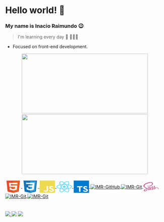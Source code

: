# Hello world! 👋
### My name is Inacio Raimundo 😉
  
> I'm learning every day 🌱 👨🏽‍💻
- Focused on front-end development.

<div align="center">
  <a href="https://github.com/inacio000">
  <img height="190em" width="400" src="https://github-readme-stats.vercel.app/api?username=inacio000&show_icons=true&theme=dark&include_all_commits=true&count_private=true"/>
    
  <img height="190em" width="400" src="https://github-readme-stats.vercel.app/api/top-langs/?username=inacio000&layout=compact&langs_count=7&theme=dark"/>
</div>
  
<div>
  <br>

 <img align="center" alt="IMR-HTML5" height="40" width="50" src="https://raw.githubusercontent.com/devicons/devicon/master/icons/html5/html5-original.svg"> 
 <img align="center" alt="IMR-CSS3" height="40" width="50" src="https://raw.githubusercontent.com/devicons/devicon/master/icons/css3/css3-original.svg">
 <img align="center" alt="IMR-JavaScript" height="40" width="50" src="https://raw.githubusercontent.com/devicons/devicon/master/icons/javascript/javascript-plain.svg">
 <img align="center" alt="IMR-ReactJS" height="40" width="50" src="https://raw.githubusercontent.com/devicons/devicon/master/icons/react/react-original.svg">
 <img align="center" alt="IMR-TypeScript" height="40" width="50" src="https://raw.githubusercontent.com/devicons/devicon/master/icons/typescript/typescript-plain.svg">
 <img align="center" alt="IMR-GitHub" height="40" width="50" src="https://raw.githubusercontent.com/jmnote/z-icons/master/svg/github.svg">
 <img align="center" alt="IMR-Git" height="40" width="50" src="https://raw.githubusercontent.com/jmnote/z-icons/master/svg/git.svg">
 <img align="center" alt="IMR-Git" height="40" width="50" src="https://raw.githubusercontent.com/devicons/devicon/master/icons/sass/sass-original.svg">
 <img align="center" alt="IMR-Git" height="60" width="60" src="https://raw.githubusercontent.com/styled-components/brand/master/styled-components.png">
  <img align="center" alt="IMR-Git" height="60" width="60" src="https://camo.githubusercontent.com/bdedcbc949feefecc3ff98f7e655ee8151b522e2f32196c648620f5366d909d5/68747470733a2f2f63646e2e6a7364656c6976722e6e65742f67682f64657669636f6e732f64657669636f6e2f69636f6e732f7461696c77696e646373732f7461696c77696e646373732d706c61696e2e737667">
<!--  <img align="center" alt="IMR-Python" height="25" width="35" src="https://raw.githubusercontent.com/devicons/devicon/master/icons/python/python-original.svg">  -->

<div>

  #
   <a href="https://www.linkedin.com/in/inácio-raimundo-06b100209" target="_blank">
      <img src="https://img.shields.io/badge/-LinkedIn-%230077B5?style=for-the-badge&logo=linkedin&logoColor=white" target="_blank">
   </a>
   <a href = "mailto:inacioraimundo998@gmail.com"><img src="https://img.shields.io/badge/-Gmail-%23333?style=for-the-badge&logo=gmail&logoColor=white" target="_blank"></a> 
  <a href="https://www.youtube.com/channel/UCgQZ7Uyyk0eYPTMruxYLOKw/videos" target="_blank">
    <img src="https://img.shields.io/badge/YouTube-FF0000?style=for-the-badge&logo=youtube&logoColor=white" target="_blank">
  </a>

</div>
